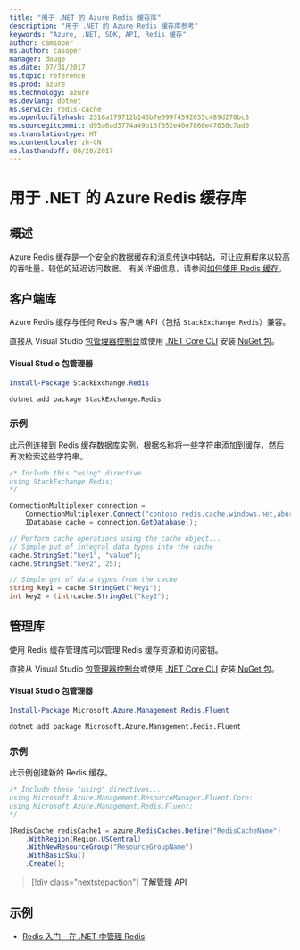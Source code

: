 ```yaml
---
title: "用于 .NET 的 Azure Redis 缓存库"
description: "用于 .NET 的 Azure Redis 缓存库参考"
keywords: "Azure, .NET, SDK, API, Redis 缓存"
author: camsoper
ms.author: casoper
manager: douge
ms.date: 07/31/2017
ms.topic: reference
ms.prod: azure
ms.technology: azure
ms.devlang: dotnet
ms.service: redis-cache
ms.openlocfilehash: 2316a179712b143b7e099f4592035c489d270bc3
ms.sourcegitcommit: d95a6ad3774a49b16f652e40e7860e47636c7ad0
ms.translationtype: HT
ms.contentlocale: zh-CN
ms.lasthandoff: 08/28/2017
---
```

# <a name="azure-redis-cache-libraries-for-net"></a>用于 .NET 的 Azure Redis 缓存库

## <a name="overview"></a>概述

Azure Redis 缓存是一个安全的数据缓存和消息传送中转站，可让应用程序以较高的吞吐量、较低的延迟访问数据。  有关详细信息，请参阅[如何使用 Redis 缓存](https://docs.microsoft.com/azure/redis-cache/cache-dotnet-how-to-use-azure-redis-cache)。

## <a name="client-library"></a>客户端库

Azure Redis 缓存与任何 Redis 客户端 API（包括 `StackExchange.Redis`）兼容。

直接从 Visual Studio [包管理器控制台][PackageManager]或使用 [.NET Core CLI][DotNetCLI] 安装 [NuGet 包](https://www.nuget.org/packages/StackExchange.Redis)。

#### <a name="visual-studio-package-manager"></a>Visual Studio 包管理器

```powershell
Install-Package StackExchange.Redis
```

```bash
dotnet add package StackExchange.Redis
```

### <a name="example"></a>示例

此示例连接到 Redis 缓存数据库实例，根据名称将一些字符串添加到缓存，然后再次检索这些字符串。

```csharp
/* Include this "using" directive.
using StackExchange.Redis;
*/

ConnectionMultiplexer connection = 
    ConnectionMultiplexer.Connect("contoso.redis.cache.windows.net,abortConnect=false,ssl=true,password=...");
    IDatabase cache = connection.GetDatabase();

// Perform cache operations using the cache object...
// Simple put of integral data types into the cache
cache.StringSet("key1", "value");
cache.StringSet("key2", 25);

// Simple get of data types from the cache
string key1 = cache.StringGet("key1");
int key2 = (int)cache.StringGet("key2");
```

## <a name="management-library"></a>管理库

使用 Redis 缓存管理库可以管理 Redis 缓存资源和访问密钥。

直接从 Visual Studio [包管理器控制台][PackageManager]或使用 [.NET Core CLI][DotNetCLI] 安装 [NuGet 包](https://www.nuget.org/packages/Microsoft.Azure.Management.Redis.Fluent)。

#### <a name="visual-studio-package-manager"></a>Visual Studio 包管理器

```powershell
Install-Package Microsoft.Azure.Management.Redis.Fluent
```

```bash
dotnet add package Microsoft.Azure.Management.Redis.Fluent
```

### <a name="example"></a>示例

此示例创建新的 Redis 缓存。

```csharp
/* Include these "using" directives...
using Microsoft.Azure.Management.ResourceManager.Fluent.Core;
using Microsoft.Azure.Management.Redis.Fluent;
*/

IRedisCache redisCache1 = azure.RedisCaches.Define("RedisCacheName")
    .WithRegion(Region.USCentral)
    .WithNewResourceGroup("ResourceGroupName")
    .WithBasicSku()
    .Create();
```

> [!div class="nextstepaction"]
> [了解管理 API](/dotnet/api/overview/azure/rediscache/management)


## <a name="samples"></a>示例

* [Redis 入门 - 在 .NET 中管理 Redis](https://github.com/Azure-Samples/redis-cache-dotnet-manage-cache)

[PackageManager]: https://docs.microsoft.com/nuget/tools/package-manager-console
[DotNetCLI]: https://docs.microsoft.com/en-us/dotnet/core/tools/dotnet-add-package
